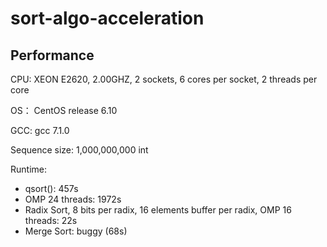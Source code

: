 # sort-algo-acceleration

## Performance

CPU: XEON E2620, 2.00GHZ, 2 sockets, 6 cores per socket, 2 threads per core

OS： CentOS release 6.10

GCC: gcc 7.1.0

Sequence size: 1,000,000,000 int

Runtime:
* <cstdlib> qsort(): 457s
* OMP 24 threads: 1972s
* Radix Sort, 8 bits per radix, 16 elements buffer per radix, OMP 16 threads: 22s
* Merge Sort: buggy (68s)

